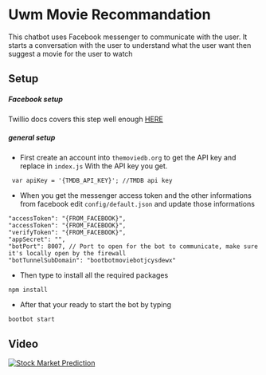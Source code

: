 # Uwm Movie Recommandation

This chatbot uses Facebook messenger to communicate with the user. It starts a conversation with the user to understand what the user want then suggest a movie for the user to watch
## Setup

##### Facebook setup
Twillio docs covers this step well enough [HERE](https://www.twilio.com/docs/notify/quickstart/facebook)


##### general setup

  - First create an account into `themoviedb.org` to get the API key and replace in `index.js` With the API key you get.
  
```
 var apiKey = '{TMDB_API_KEY}'; //TMDB api key
```
        


- When you get the messenger access token and the other informations from facebook edit `config/default.json` and update those informations

```
"accessToken": "{FROM_FACEBOOK}",
"accessToken": "{FROM_FACEBOOK}",
"verifyToken": "{FROM_FACEBOOK}",
"appSecret": "",
"botPort": 8007, // Port to open for the bot to communicate, make sure it's locally open by the firewall
"botTunnelSubDomain": "bootbotmoviebotjcysdewx"
```

- Then type to install all the required packages

```
npm install
```
- After that your ready to start the bot by typing
```
bootbot start
```
## Video

[![Stock Market Prediction][vid1]](https://www.youtube.com/watch?v=wl_2WNKPaZE)

[vid1]: https://img.youtube.com/vi/wl_2WNKPaZE/0.jpg
"Stock Market Prediction"

